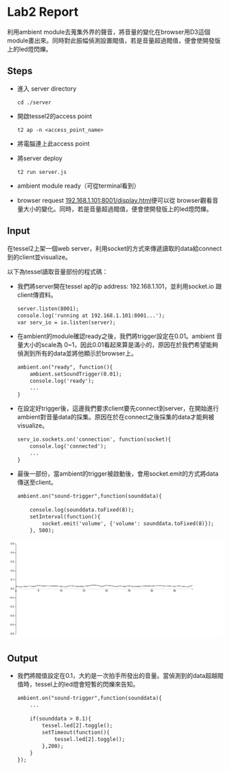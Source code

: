

# Lab2 Report
利用ambient module去蒐集外界的聲音，將音量的變化在browser用D3這個module畫出來。同時對此振幅偵測設置閥值，若是音量超過閥值，便會使開發版上的led燈閃爍。

## Steps
- 進入 server directory

	```
	cd ./server
	```
- 開啟tessel2的access point

	```
	t2 ap -n <access_point_name>
	```
- 將電腦連上此access point
- 將server deploy

	```
	t2 run server.js
	```
- ambient module ready（可從terminal看到） 
- browser request [192.168.1.101:8001/display.html](192.168.1.101:8001/display.html)便可以從 browser觀看音量大小的變化。同時，若是音量超過閥值，便會使開發版上的led燈閃爍。

## Input

在tessel2上架一個web server，利用socket的方式來傳遞讀取的data給connect到的client並visualize。

以下為tessel讀取音量部份的程式碼：

- 我們將server開在tessel ap的ip address: 192.168.1.101，並利用socket.io 跟client傳資料。
	```
	server.listen(8001);
	console.log('running at 192.168.1.101:8001...');
	var serv_io = io.listen(server);
	```
- 在ambient的module確認ready之後，我們將trigger設定在0.01。ambient 音量大小的scale為 0~1，因此0.01看起來算是滿小的，原因在於我們希望能夠偵測到所有的data並將他顯示於browser上。
	```
	ambient.on("ready", function(){
		ambient.setSoundTrigger(0.01);
		console.log('ready');
		...
	}
	```

- 在設定好trigger後，這邊我們要求client要先connect到server，在開始進行ambient對音量data的採集。原因在於在connect之後採集的data才能夠被visualize。
	```
	serv_io.sockets.on('connection', function(socket){
		console.log('connected');
		...
	}
	```
- 最後一部份，當ambient的trigger被啟動後，會用socket.emit的方式將data傳送至client。
	```
	ambient.on("sound-trigger",function(sounddata){
				
		console.log(sounddata.toFixed(8));
		setInterval(function(){
			socket.emit('volume', {'volume': sounddata.toFixed(8)});
		}, 500);
	```
![](./visualization.png "Visualize Sound Data")

## Output

- 我們將閥值設定在0.1，大約是一次拍手所發出的音量。當偵測到的data超越閥值時，tessel上的led燈會短暫的閃爍來告知。

	```
	ambient.on("sound-trigger",function(sounddata){
		...
					
		if(sounddata > 0.1){
			tessel.led[2].toggle();
			setTimeout(function(){
				tessel.led[2].toggle();
			},200);
		}
	});
	```
